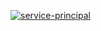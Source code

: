 [![service-principal](https://github.com/Dcrash0veride/testing_actions/actions/workflows/comment_actions.yml/badge.svg)](https://github.com/Dcrash0veride/testing_actions/actions/workflows/comment_actions.yml)
